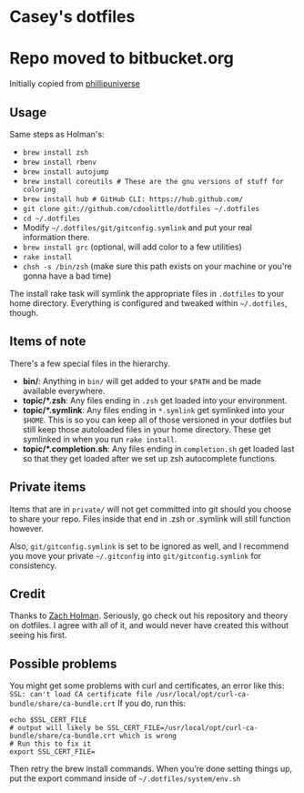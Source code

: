 # Casey's dotfiles
# Repo moved to bitbucket.org
Initially copied from [phillipuniverse](https://github.com/phillipuniverse/dotfiles)

## Usage

Same steps as Holman's:
- `brew install zsh`
- `brew install rbenv`
- `brew install autojump`
- `brew install coreutils # These are the gnu versions of stuff for coloring`
- `brew install hub # GitHub CLI: https://hub.github.com/`
- `git clone git://github.com/cdoolittle/dotfiles ~/.dotfiles`
- `cd ~/.dotfiles`
- Modify `~/.dotfiles/git/gitconfig.symlink` and put your real information there.
- `brew install grc` (optional, will add color to a few utilities)
- `rake install`
- `chsh -s /bin/zsh` (make sure this path exists on your machine or you're gonna have a bad time)


The install rake task will symlink the appropriate files in `.dotfiles` to your
home directory. Everything is configured and tweaked within `~/.dotfiles`,
though.

## Items of note <Section blatantly ripped off>

There's a few special files in the hierarchy.

- **bin/**: Anything in `bin/` will get added to your `$PATH` and be made
  available everywhere.
- **topic/\*.zsh**: Any files ending in `.zsh` get loaded into your
  environment.
- **topic/\*.symlink**: Any files ending in `*.symlink` get symlinked into
  your `$HOME`. This is so you can keep all of those versioned in your dotfiles
  but still keep those autoloaded files in your home directory. These get
  symlinked in when you run `rake install`.
- **topic/\*.completion.sh**: Any files ending in `completion.sh` get loaded
  last so that they get loaded after we set up zsh autocomplete functions.

## Private items

Items that are in `private/` will not get committed into git should you choose to share your repo.
Files inside that end in .zsh or .symlink will still function however.

Also, `git/gitconfig.symlink` is set to be ignored as well, and I recommend you move your private
`~/.gitconfig` into `git/gitconfig.symlink` for consistency.

## Credit

Thanks to [Zach Holman](http://github.com/holman/dotfiles). Seriously, go check
out his repository and theory on dotfiles. I agree with all of it, and would
never have created this without seeing his first.

## Possible problems
You might get some problems with curl and certificates, an error like this:
 `SSL: can't load CA certificate file /usr/local/opt/curl-ca-bundle/share/ca-bundle.crt`
If you do, run this:
```
echo $SSL_CERT_FILE
# output will likely be SSL_CERT_FILE=/usr/local/opt/curl-ca-bundle/share/ca-bundle.crt which is wrong
# Run this to fix it
export SSL_CERT_FILE=
```
Then retry the brew install commands. When you’re done setting things up, put the export command inside of `~/.dotfiles/system/env.sh`
